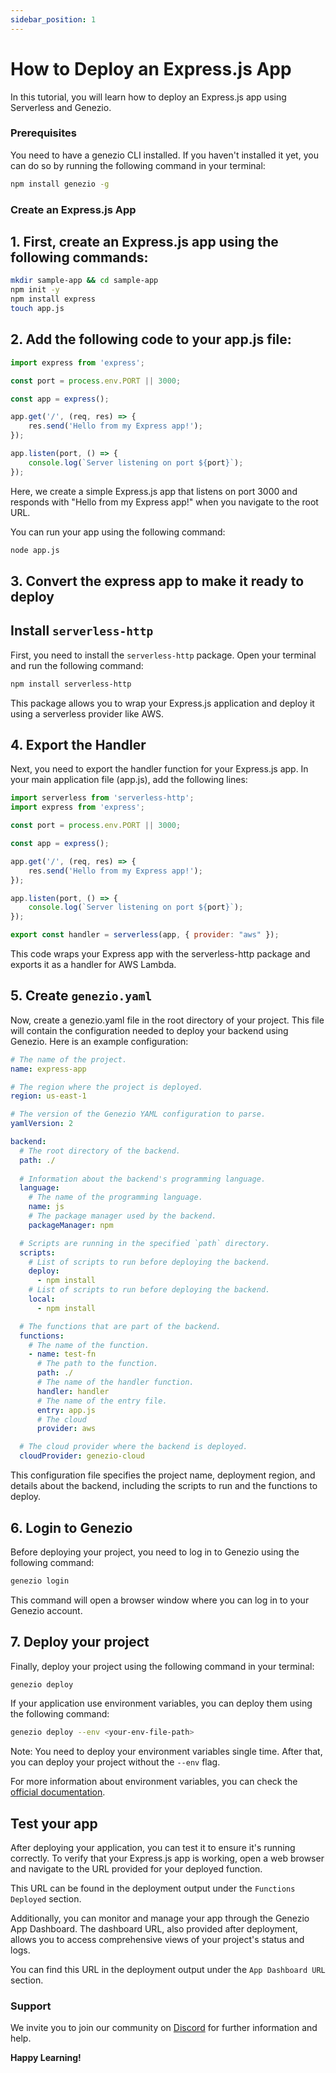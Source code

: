 ```yaml
---
sidebar_position: 1
---
```


# How to Deploy an Express.js App

In this tutorial, you will learn how to deploy an Express.js app using Serverless and Genezio.

### Prerequisites

You need to have a genezio CLI installed. If you haven't installed it yet, you can do so by running the following command in your terminal:

```bash
npm install genezio -g
```
### Create an Express.js App

## 1. First, create an Express.js app using the following commands:

```bash
mkdir sample-app && cd sample-app
npm init -y
npm install express
touch app.js
```

## 2. Add the following code to your app.js file:

```javascript title="app.js"
import express from 'express';

const port = process.env.PORT || 3000;

const app = express();

app.get('/', (req, res) => {
    res.send('Hello from my Express app!');
});

app.listen(port, () => {
    console.log(`Server listening on port ${port}`);
});
```
Here, we create a simple Express.js app that listens on port 3000 and responds with "Hello from my Express app!" when you navigate to the root URL.

You can run your app using the following command:

```bash
node app.js
```
## 3. Convert the express app to make it ready to deploy

## Install `serverless-http`

First, you need to install the `serverless-http` package. Open your terminal and run the following command:

```bash
npm install serverless-http
```

This package allows you to wrap your Express.js application and deploy it using a serverless provider like AWS.

## 4. Export the Handler

Next, you need to export the handler function for your Express.js app. In your main application file (app.js), add the following lines:

```javascript title="app.js"
import serverless from 'serverless-http';
import express from 'express';

const port = process.env.PORT || 3000;

const app = express();

app.get('/', (req, res) => {
    res.send('Hello from my Express app!');
});

app.listen(port, () => {
    console.log(`Server listening on port ${port}`);
});

export const handler = serverless(app, { provider: "aws" });
```

This code wraps your Express app with the serverless-http package and exports it as a handler for AWS Lambda.

## 5. Create `genezio.yaml`
Now, create a genezio.yaml file in the root directory of your project. This file will contain the configuration needed to deploy your backend using Genezio. Here is an example configuration:
```yaml
# The name of the project.
name: express-app

# The region where the project is deployed.
region: us-east-1

# The version of the Genezio YAML configuration to parse.
yamlVersion: 2

backend:
  # The root directory of the backend.
  path: ./
  
  # Information about the backend's programming language.
  language:
    # The name of the programming language.
    name: js
    # The package manager used by the backend.
    packageManager: npm

  # Scripts are running in the specified `path` directory.
  scripts:
    # List of scripts to run before deploying the backend.
    deploy:
      - npm install
    # List of scripts to run before deploying the backend.
    local:
      - npm install

  # The functions that are part of the backend.
  functions:
    # The name of the function.
    - name: test-fn
      # The path to the function.
      path: ./
      # The name of the handler function.
      handler: handler
      # The name of the entry file.
      entry: app.js
      # The cloud
      provider: aws

  # The cloud provider where the backend is deployed.
  cloudProvider: genezio-cloud
```

This configuration file specifies the project name, deployment region, and details about the backend, including the scripts to run and the functions to deploy.

## 6. Login to Genezio

Before deploying your project, you need to log in to Genezio using the following command:

```bash
genezio login
```

This command will open a browser window where you can log in to your Genezio account.

## 7. Deploy your project

Finally, deploy your project using the following command in your terminal:

```bash
genezio deploy
```

If your application use environment variables, you can deploy them using the following command:

```bash
genezio deploy --env <your-env-file-path>
```

Note: You need to deploy your environment variables single time. After that, you can deploy your project without the `--env` flag.

For more information about environment variables, you can check the [official documentation](/docs/project-structure/backend-envinronment-variables.md).

## Test your app
After deploying your application, you can test it to ensure it's running correctly. To verify that your Express.js app is working, open a web browser and navigate to the URL provided for your deployed function. 

This URL can be found in the deployment output under the `Functions Deployed` section.

Additionally, you can monitor and manage your app through the Genezio App Dashboard. The dashboard URL, also provided after deployment, allows you to access comprehensive views of your project's status and logs. 

You can find this URL in the deployment output under the `App Dashboard URL` section.

### Support <a href="#support" id="support"></a>

We invite you to join our community on [Discord](https://discord.gg/uc9H5YKjXv) for further information and help.

**Happy Learning!**
